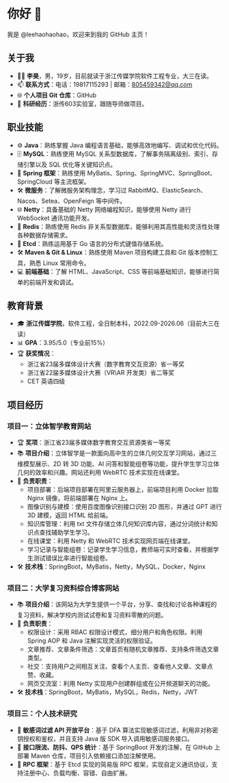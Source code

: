 # 你好 👋

我是 @leehaohaohao，欢迎来到我的 GitHub 主页！

## 关于我
- 👨‍🎓 **李昊**，男，19岁，目前就读于浙江传媒学院软件工程专业，大三在读。
- 📫 **联系方式**：电话：19817115293 | 邮箱：805459342@qq.com
- 🌐 **个人项目 Git 仓库**：GitHub
- 🏫 **科研经历**：浙传603实验室，跟随导师做项目。

## 职业技能
- ⚙️ **Java**：熟练掌握 Java 编程语言基础，能够高效地编写、调试和优化代码。
- 🗄️ **MySQL**：熟练使用 MySQL 关系型数据库，了解事务隔离级别、索引、存储引擎以及 SQL 优化等关键知识点。
- 🌱 **Spring 框架**：熟练使用 MyBatis、Spring、SpringMVC、SpringBoot、SpringCloud 等主流框架。
- 🛠️ **微服务**：了解微服务架构理念，学习过 RabbitMQ、ElasticSearch、Nacos、Setea、OpenFeign 等中间件。
- 🌐 **Netty**：具备基础的 Netty 网络编程知识，能够使用 Netty 进行 WebSocket 通讯功能开发。
- 🧠 **Redis**：熟练使用 Redis 非关系型数据库，能够利用其高性能和灵活性处理各种数据存储需求。
- 🔑 **Etcd**：熟练运用基于 Go 语言的分布式键值存储系统。
- 🛠️ **Maven & Git & Linux**：熟练使用 Maven 项目构建工具和 Git 版本控制工具，熟悉 Linux 常用命令。
- 💻 **前端基础**：了解 HTML、JavaScript、CSS 等前端基础知识，能够进行简单的前端开发和调试。

## 教育背景
- 🎓 **浙江传媒学院**，软件工程，全日制本科，2022.09-2026.06（目前大三在读）
- 📊 **GPA**：3.95/5.0（专业前15%）
- 🏆 **获奖情况**：
  - 浙江省23届多媒体设计大赛（数字教育交互资源）省一等奖
  - 浙江省22届多媒体设计大赛（VR\AR 开发类）省二等奖
  - CET 英语四级

## 项目经历
### 项目一：立体智学教育网站
- 🏆 **奖项**：浙江省23届多媒体数字教育交互资源类省一等奖
- 📚 **项目介绍**：立体智学是一款面向高中生的立体几何交互学习网站，通过三维模型展示、2D 转 3D 功能、AI 问答和智能组卷等功能，提升学生学习立体几何的效率和兴趣。网站还利用 WebRTC 技术实现在线课堂。
- 🔧 **负责职责**：
  - 项目部署：后端项目部署在阿里云服务器上，前端项目利用 Docker 拉取 Nginx 镜像，将前端部署在 Nginx 上。
  - 图像识别与建模：使用百度图像识别接口识别 2D 图形，并通过 GPT 进行 3D 建模，返回 HTML 给前端。
  - 知识库管理：利用 txt 文件存储立体几何知识库内容，通过分词统计和知识点查找辅助学生学习。
  - 在线课堂：利用 Netty 和 WebRTC 技术实现网页端在线课堂。
  - 学习记录与智能组卷：记录学生学习信息，教师端可实时查看，并根据学生测试错误比率进行智能组卷。
- 🛠️ **技术栈**：SpringBoot，MyBatis，Netty，MySQL，Docker，Nginx

### 项目二：大学复习资料综合博客网站
- 📚 **项目介绍**：该网站为大学生提供一个平台，分享、查找和讨论各种课程的复习资料，解决学校内测试试卷和复习资料零散的问题。
- 🔧 **负责职责**：
  - 权限设计：采用 RBAC 权限设计模式，细分用户和角色权限。利用 Spring AOP 和 Java 注解实现灵活的权限验证。
  - 文章推荐、文章条件筛选：文章首页有随机文章推荐、支持条件筛选文章类型。
  - 社交：支持用户之间相互关注、查看个人主页、查看他人文章、文章点赞、收藏。
  - 网页交流室：利用 Netty 实现用户创建群组或在公开频道聊天的功能。
- 🛠️ **技术栈**：SpringBoot，MyBatis，MySQL，Redis，Netty，JWT

### 项目三：个人技术研究
- 🔧 **敏感词过滤 API 开放平台**：基于 DFA 算法实现敏感词过滤，利用非对称密钥授权和鉴权，并且支持 Java 版 SDK 导入调用敏感词服务接口。
- 🔧 **接口限流、防抖、QPS 统计**：基于 SpringBoot 开发的注解，在 GitHub 上部署 Maven 仓库，项目引入依赖接口添加注解使用。
- 🔧 **RPC 框架**：基于 Etcd 实现的简易版 RPC 框架，实现自定义通讯协议，支持注册中心、负载均衡、容错、自由扩展。

<!---
leehaohaohao/leehaohaohao is a ✨ special ✨ repository because its `README.md` (this file) appears on your GitHub profile.
You can click the Preview link to take a look at your changes.
--->
